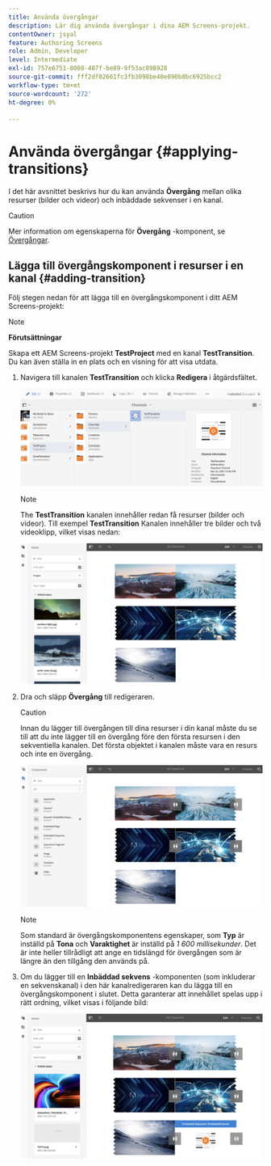 ```yaml
---
title: Använda övergångar
description: Lär dig använda övergångar i dina AEM Screens-projekt.
contentOwner: jsyal
feature: Authoring Screens
role: Admin, Developer
level: Intermediate
exl-id: 757e6751-8008-487f-be89-9f53ac898928
source-git-commit: fff2df02661fc3fb3098be40e090b8bc6925bcc2
workflow-type: tm+mt
source-wordcount: '272'
ht-degree: 0%

---
```


# Använda övergångar {#applying-transitions}

I det här avsnittet beskrivs hur du kan använda **Övergång** mellan olika resurser (bilder och videor) och inbäddade sekvenser i en kanal.

>[!CAUTION]
>
>Mer information om egenskaperna för **Övergång** -komponent, se [Övergångar](adding-components-to-a-channel.md#transition).

## Lägga till övergångskomponent i resurser i en kanal {#adding-transition}

Följ stegen nedan för att lägga till en övergångskomponent i ditt AEM Screens-projekt:

>[!NOTE]
>
>**Förutsättningar**
>
>Skapa ett AEM Screens-projekt **TestProject** med en kanal **TestTransition**. Du kan även ställa in en plats och en visning för att visa utdata.

1. Navigera till kanalen **TestTransition** och klicka **Redigera** i åtgärdsfältet.

   ![image1](assets/transitions1.png)

   >[!NOTE]
   >
   >The **TestTransition** kanalen innehåller redan få resurser (bilder och videor). Till exempel **TestTransition** Kanalen innehåller tre bilder och två videoklipp, vilket visas nedan:

   ![image2](assets/transitions2.png)


1. Dra och släpp **Övergång** till redigeraren.

   >[!CAUTION]
   >
   >Innan du lägger till övergången till dina resurser i din kanal måste du se till att du inte lägger till en övergång före den första resursen i den sekventiella kanalen. Det första objektet i kanalen måste vara en resurs och inte en övergång.

   ![image3](assets/transitions3.png)

   >[!NOTE]
   >
   >Som standard är övergångskomponentens egenskaper, som **Typ** är inställd på **Tona** och **Varaktighet** är inställd på *1 600 millisekunder*. Det är inte heller tillrådligt att ange en tidslängd för övergången som är längre än den tillgång den används på.

1. Om du lägger till en **Inbäddad sekvens** -komponenten (som inkluderar en sekvenskanal) i den här kanalredigeraren kan du lägga till en övergångskomponent i slutet. Detta garanterar att innehållet spelas upp i rätt ordning, vilket visas i följande bild:

   ![image3](assets/transitions5.png)
